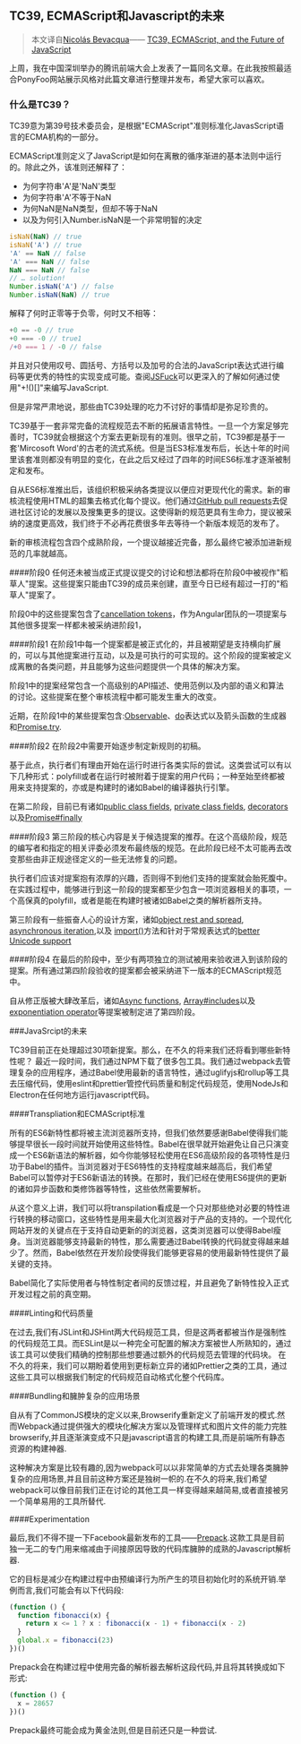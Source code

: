 ## TC39, ECMAScript和Javascript的未来

> 本文译自[Nicolás Bevacqua](https://ponyfoo.com/contributors/ponyfoo)—— [TC39, ECMAScript, and the Future of JavaScript](https://ponyfoo.com/articles/tc39-ecmascript-proposals-future-of-javascript#what-s-tc39)

上周，我在中国深圳举办的腾讯前端大会上发表了一篇同名文章。在此我按照最适合PonyFoo网站展示风格对此篇文章进行整理并发布，希望大家可以喜欢。

### 什么是TC39？

TC39意为第39号技术委员会，是根据"ECMAScript"准则标准化JavasScript语言的ECMA机构的一部分。

ECMAScript准则定义了JavaScript是如何在离散的循序渐进的基本法则中运行的。除此之外，该准则还解释了：

* 为何字符串'A'是'NaN'类型
* 为何字符串'A'不等于NaN
* 为何NaN是NaN类型，但却不等于NaN
* 以及为何引入Number.isNaN是一个非常明智的决定

```javascript
isNaN(NaN) // true
isNaN('A') // true
'A' == NaN // false
'A' === NaN // false
NaN === NaN // false
// … solution!
Number.isNaN('A') // false
Number.isNaN(NaN) // true
```

解释了何时正零等于负零，何时又不相等：

```javascript
+0 == -0 // true
+0 === -0 // true1
/+0 === 1 / -0 // false
```

并且对只使用叹号、圆括号、方括号以及加号的合法的JavaScript表达式进行编码等更优秀的特性的实现变成可能。查阅[JSFuck](http://www.jsfuck.com/)可以更深入的了解如何通过使用"+!()[]"来编写JavaScript.

但是非常严肃地说，那些由TC39处理的吃力不讨好的事情却是弥足珍贵的。

TC39基于一套非常完备的流程规范去不断的拓展语言特性。一旦一个方案足够完善时，TC39就会根据这个方案去更新现有的准则。很早之前，TC39都是基于一套'Mircosoft Word'的古老的流式系统。但是当ES3标准发布后，长达十年的时间里该套准则都没有明显的变化，在此之后又经过了四年的时间ES6标准才逐渐被制定和发布。

自从ES6标准推出后，该组织积极采纳各类提议以便应对更现代化的需求。新的审核流程使用HTML的超集去格式化每个提议。他们通过[GitHub pull requests](https://github.com/tc39/proposals)去促进社区讨论的发展以及搜集更多的提议。这使得新的规范更具有生命力，提议被采纳的速度更高效，我们终于不必再花费很多年去等待一个新版本规范的发布了。

新的审核流程包含四个成熟阶段，一个提议越接近完备，那么最终它被添加进新规范的几率就越高。

####阶段0
任何还未被当成正式提议提交的讨论和想法都将在阶段0中被视作"稻草人"提案。这些提案只能由TC39的成员来创建，直至今日已经有超过一打的"稻草人"提案了。

阶段0中的这些提案包含了[cancellation tokens](https://github.com/tc39/proposal-cancellation)，作为Angular团队的一项提案与其他很多提案一样都未被采纳进阶段1，

####阶段1
在阶段1中每一个提案都是被正式化的，并且被期望是支持横向扩展的，可以与其他提案进行互动，以及是可执行的可实现的。这个阶段的提案被定义成离散的各类问题，并且能够为这些问题提供一个具体的解决方案。

阶段1中的提案经常包含一个高级别的API描述、使用范例以及内部的语义和算法的讨论。这些提案在整个审核流程中都可能发生重大的改变。

近期，在阶段1中的某些提案包含:[Observable](https://ponyfoo.com/articles/observables-coming-to-ecmascript)、[do](https://ponyfoo.com/articles/proposal-statements-as-expressions-using-do)表达式以及箭头函数的生成器和[Promise.try](https://github.com/tc39/proposal-promise-try).

####阶段2
在阶段2中需要开始逐步制定新规则的初稿。

基于此点，执行者们有理由开始在运行时进行各类实际的尝试。这类尝试可以有以下几种形式：polyfill或者在运行时被附着于提案的用户代码；一种至始至终都被用来支持提案的，亦或是构建时的诸如Babel的编译器执行引擎。

在第二阶段，目前已有诸如[public class fields](https://github.com/tc39/proposal-class-fields), [private class fields](https://medium.com/the-thinkmill/javascripts-new-private-class-fields-93106e37647a), [decorators](https://ponyfoo.com/articles/javascript-decorators-proposal)以及[Promise#finally](https://github.com/tc39/proposal-promise-finally)

####阶段3
第三阶段的核心内容是关于候选提案的推荐。在这个高级阶段，规范的编写者和指定的相关评委必须发布最终版的规范。在此阶段已经不太可能再去改变那些由非正规途径定义的一些无法修复的问题。

执行者们应该对提案抱有浓厚的兴趣，否则得不到他们支持的提案就会胎死腹中。在实践过程中，能够进行到这一阶段的提案都至少包含一项浏览器相关的事项，一个高保真的polyfill，或者是能在构建时被诸如Babel之类的解析器所支持。

第三阶段有一些振奋人心的设计方案，诸如[object rest and spread](https://github.com/tc39/proposal-object-rest-spread), [asynchronous iteration](https://ponyfoo.com/articles/javascript-asynchronous-iteration-proposal),以及 [import()](https://github.com/tc39/proposal-dynamic-import)方法和针对于常规表达式的[better Unicode support](https://ponyfoo.com/articles/regular-expressions-post-es6)

####阶段4
在最后的阶段中，至少有两项独立的测试被用来验收进入到该阶段的提案。所有通过第四阶段验收的提案都会被采纳进下一版本的ECMAScript规范中。

自从修正版被大肆改革后，诸如[Async functions](https://ponyfoo.com/articles/understanding-javascript-async-await), [Array#includes](https://github.com/tc39/Array.prototype.includes/)以及[exponentiation operator](https://github.com/rwaldron/exponentiation-operator)等提案被制定进了第四阶段。

###JavaSrcipt的未来

TC39目前正在处理超过30项新提案。那么，在不久的将来我们还将看到哪些新特性呢？
最近一段时间，我们通过NPM下载了很多包工具。我们通过webpack去管理复杂的应用程序，通过Babel使用最新的语言特性，通过uglifyjs和rollup等工具去压缩代码，使用eslint和prettier管控代码质量和制定代码规范，使用NodeJs和Electron在任何地方运行javascript代码。

####Transpliation和ECMAScript标准

所有的ES6新特性都将被主流浏览器所支持，但我们依然要感谢Babel使得我们能够提早很长一段时间就开始使用这些特性。Babel在很早就开始避免让自己只演变成一个ES6新语法的解析器，如今你能够轻松使用在ES6高级阶段的各项特性是归功于Babel的插件。当浏览器对于ES6特性的支持程度越来越高后，我们希望Babel可以暂停对于ES6新语法的转换。在那时，我们已经在使用ES6提供的更新的诸如异步函数和类修饰器等特性，这些依然需要解析。

从这个意义上讲，我们可以将transpilation看成是一个只对那些绝对必要的特性进行转换的移动窗口，这些特性是用来最大化浏览器对于产品的支持的。一个现代化网站开发的关键点在于支持自动更新的的浏览器，这类浏览器可以使得Babel瘦身。当浏览器能够支持最新的特性，那么需要通过Babel转换的代码就变得越来越少了。然而，Babel依然在开发阶段使得我们能够更容易的使用最新特性提供了最关键的支持。

Babel简化了实际使用者与特性制定者间的反馈过程，并且避免了新特性投入正式开发过程之前的真空期。

####Linting和代码质量

在过去,我们有JSLint和JSHint两大代码规范工具，但是这两者都被当作是强制性的代码规范工具。而ESLint是以一种完全可配置的解决方案被世人所熟知的，通过该工具可以使我们精确的控制那些想要通过额外的代码规范去管理的代码块。
在不久的将来，我们可以期盼着使用到更标新立异的诸如Prettier之类的工具，通过这些工具可以根据我们制定的代码规范自动格式化整个代码库。

####Bundling和臃肿复杂的应用场景

自从有了CommonJS模块的定义以来,Browserify重新定义了前端开发的模式.然而Webpack通过提供强大的模块化解决方案以及管理样式和图片文件的能力完胜browserify,并且逐渐演变成不只是javascript语言的构建工具,而是前端所有静态资源的构建神器.

这种解决方案是比较有趣的,因为webpack可以以非常简单的方式去处理各类臃肿复杂的应用场景,并且目前这种方案还是独树一帜的.在不久的将来,我们希望webpack可以像目前我们正在讨论的其他工具一样变得越来越简易,或者直接被另一个简单易用的工具所替代.

####Experimentation

最后,我们不得不提一下Facebook最新发布的工具——[Prepack](https://prepack.io/).这款工具是目前独一无二的专门用来缩减由于间接原因导致的代码库臃肿的成熟的Javascript解析器.

它的目标是减少在构建过程中由预编译行为所产生的项目初始化时的系统开销.举例而言,我们可能会有以下代码段:

```javascript
(function () {
  function fibonacci(x) {
    return x <= 1 ? x : fibonacci(x - 1) + fibonacci(x - 2)
  }
  global.x = fibonacci(23)
})()
```

Prepack会在构建过程中使用完备的解析器去解析这段代码,并且将其转换成如下形式:

```javascript
(function () {
  x = 28657
})()
```

Prepack最终可能会成为黄金法则,但是目前还只是一种尝试.